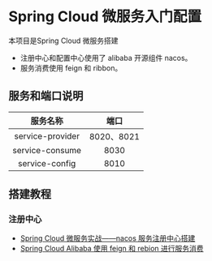# Spring Cloud 微服务入门配置
本项目是Spring Cloud 微服务搭建
* 注册中心和配置中心使用了 alibaba 开源组件 nacos。
* 服务消费使用 feign 和 ribbon。


## 服务和端口说明
|服务名称|端口|
|:----:|:----:|
|service-provider|8020、8021|
|service-consume|8030|
|service-config|8010|

## 搭建教程
### 注册中心
* [Spring Cloud 微服务实战——nacos 服务注册中心搭建](https://www.cnblogs.com/jeremylai7/p/15497219.html)
* [Spring Cloud Alibaba 使用 feign 和 rebion 进行服务消费](https://www.cnblogs.com/jeremylai7/p/15515666.html)
